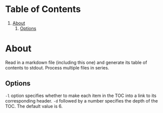 # Table of Contents
1. [About](#about)
    1. [Options](#options)

# About

Read in a markdown file (including this one) and generate its table of contents to stdout. Process multiple files in series.

## Options

`-l` option specifies whether to make each item in the TOC into a link to its corresponding header.
`-d` followed by a number specifies the depth of the TOC. The default value is 6.

